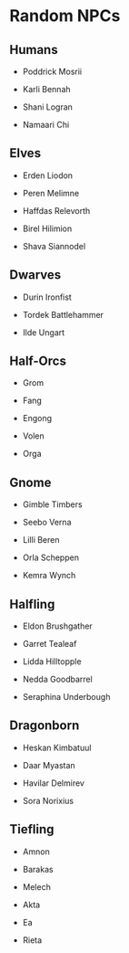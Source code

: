 # Random NPCs

## Humans
- Poddrick Mosrii

- Karli Bennah
- Shani Logran
- Namaari Chi

## Elves
- Erden Liodon
- Peren Melimne
- Haffdas Relevorth

- Birel Hilimion
- Shava Siannodel

## Dwarves
- Durin Ironfist
- Tordek Battlehammer

- Ilde Ungart

## Half-Orcs
- Grom
- Fang

- Engong
- Volen
- Orga

## Gnome
- Gimble Timbers
- Seebo Verna

- Lilli Beren
- Orla Scheppen
- Kemra Wynch

## Halfling
- Eldon Brushgather
- Garret Tealeaf

- Lidda Hilltopple
- Nedda Goodbarrel
- Seraphina Underbough

## Dragonborn
- Heskan Kimbatuul

- Daar Myastan
- Havilar Delmirev
- Sora Norixius

## Tiefling
- Amnon
- Barakas
- Melech

- Akta
- Ea
- Rieta
